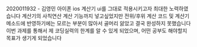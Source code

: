 2020011932 - 김영민
아이폰 ios 계산기 ui를 그대로 적용시키고자 최대한 노력하였습니다
계산기의 사칙연산 계산 기능까지 넣고싶었지만 전위/후위 계산 코드 및 계산기 메소드에 반영하기에는 모르는 부분이 많아서 골머리 앓았고 결국 완성하지 못했습니다
이번 과제를 통해서 제 코딩실력의 한계를 알 수 있게 되었으며, 어떤 공부도 해야할지 목표가 생기게 되었습니다
